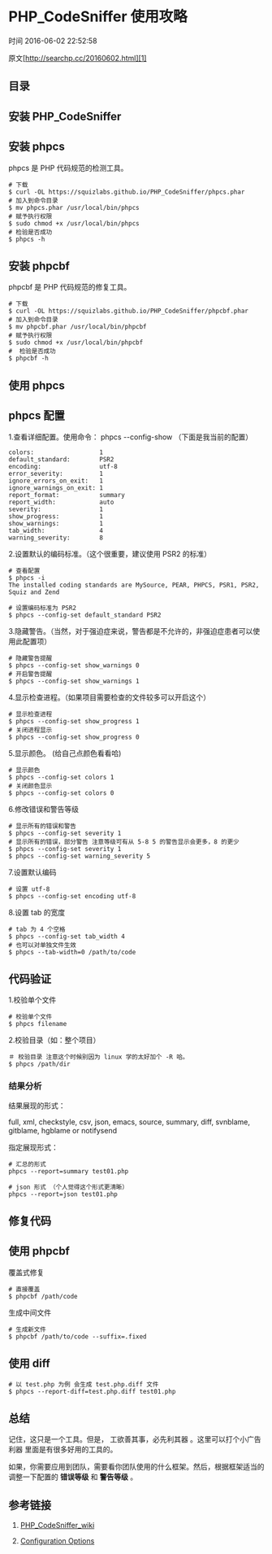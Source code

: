 # PHP_CodeSniffer 使用攻略

 时间 2016-06-02 22:52:58  

原文[http://searchp.cc/20160602.html][1]


## 目录

## 安装 PHP_CodeSniffer

## 安装 phpcs

phpcs 是 PHP 代码规范的检测工具。

    # 下载
    $ curl -OL https://squizlabs.github.io/PHP_CodeSniffer/phpcs.phar
    # 加入到命令目录
    $ mv phpcs.phar /usr/local/bin/phpcs
    # 赋予执行权限
    $ sudo chmod +x /usr/local/bin/phpcs
    # 检验是否成功
    $ phpcs -h
    

## 安装 phpcbf

phpcbf 是 PHP 代码规范的修复工具。

    # 下载
    $ curl -OL https://squizlabs.github.io/PHP_CodeSniffer/phpcbf.phar
    # 加入到命令目录
    $ mv phpcbf.phar /usr/local/bin/phpcbf
    # 赋予执行权限
    $ sudo chmod +x /usr/local/bin/phpcbf
    #  检验是否成功
    $ phpcbf -h
    

## 使用 phpcs

## phpcs 配置

1.查看详细配置。使用命令： phpcs --config-show （下面是我当前的配置） 

    colors:                  1
    default_standard:        PSR2
    encoding:                utf-8
    error_severity:          1
    ignore_errors_on_exit:   1
    ignore_warnings_on_exit: 1
    report_format:           summary
    report_width:            auto
    severity:                1
    show_progress:           1
    show_warnings:           1
    tab_width:               4
    warning_severity:        8
    

2.设置默认的编码标准。（这个很重要，建议使用 PSR2 的标准） 

    # 查看配置
    $ phpcs -i
    The installed coding standards are MySource, PEAR, PHPCS, PSR1, PSR2, Squiz and Zend
    
    # 设置编码标准为 PSR2
    $ phpcs --config-set default_standard PSR2
    

3.隐藏警告。（当然，对于强迫症来说，警告都是不允许的，非强迫症患者可以使用此配置项）

    # 隐藏警告提醒
    $ phpcs --config-set show_warnings 0
    # 开启警告提醒
    $ phpcs --config-set show_warnings 1

4.显示检查进程。（如果项目需要检查的文件较多可以开启这个）

    # 显示检查进程
    $ phpcs --config-set show_progress 1
    # 关闭进程显示
    $ phpcs --config-set show_progress 0

5.显示颜色。 (给自己点颜色看看哈)

    # 显示颜色
    $ phpcs --config-set colors 1
    # 关闭颜色显示
    $ phpcs --config-set colors 0

6.修改错误和警告等级

    # 显示所有的错误和警告
    $ phpcs --config-set severity 1
    # 显示所有的错误，部分警告 注意等级可有从 5-8 5 的警告显示会更多，8 的更少
    $ phpcs --config-set severity 1
    $ phpcs --config-set warning_severity 5

7.设置默认编码

    # 设置 utf-8
    $ phpcs --config-set encoding utf-8

8.设置 tab 的宽度

    # tab 为 4 个空格
    $ phpcs --config-set tab_width 4
    # 也可以对单独文件生效
    $ phpcs --tab-width=0 /path/to/code
    

## 代码验证

1.校验单个文件

    # 校验单个文件
    $ phpcs filename
    

2.校验目录（如：整个项目）

    ＃ 校验目录 注意这个时候别因为 linux 学的太好加个 -R 哈。
    $ phpcs /path/dir
    

### 结果分析

结果展现的形式：

full, xml, checkstyle, csv, json, emacs, source, summary, diff, svnblame, gitblame, hgblame or notifysend

指定展现形式：

    # 汇总的形式
    phpcs --report=summary test01.php
    
    # json 形式 （个人觉得这个形式更清晰）
    phpcs --report=json test01.php
    

## 修复代码

## 使用 phpcbf

覆盖式修复

    # 直接覆盖
    $ phpcbf /path/code
    

生成中间文件

    # 生成新文件
    $ phpcbf /path/to/code --suffix=.fixed
    

## 使用 diff

    # 以 test.php 为例 会生成 test.php.diff 文件
    $ phpcs --report-diff=test.php.diff test01.php
    

## 总结

记住，这只是一个工具。但是， 工欲善其事，必先利其器 。这里可以打个小广告利器 里面是有很多好用的工具的。 

如果，你需要应用到团队，需要看你团队使用的什么框架。然后，根据框架适当的调整一下配置的 **错误等级** 和 **警告等级** 。 

## 参考链接

1. [PHP_CodeSniffer_wiki][4]

2. [Configuration Options][5]


[1]: http://searchp.cc/20160602.html

[4]: https://github.com/squizlabs/PHP_CodeSniffer/wiki
[5]: https://github.com/squizlabs/PHP_CodeSniffer/wiki/Configuration-Options#ignoring-warnings-when-generating-the-exit-code